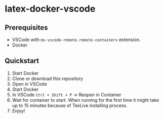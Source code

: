 # latex-docker-vscode
## Prerequisites
* VSCode with `ms-vscode-remote.remote-containers` extension.
* Docker
## Quickstart

1. Start Docker
2. Clone or download this repository
3. Open in VSCode
4. Start Docker
5. In VSCode `Ctrl + Shift + P` -> Reopen in Container
6. Wait for container to start. When running for the first time it might take up to 15 minutes because of TexLive installing process.
7. Enjoy!